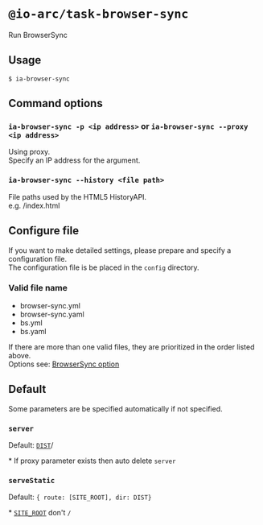 # `@io-arc/task-browser-sync`

Run BrowserSync

## Usage

```shell script
$ ia-browser-sync
```

## Command options

### `ia-browser-sync -p <ip address>` or `ia-browser-sync --proxy <ip address>`

Using proxy.  
Specify an IP address for the argument.

### `ia-browser-sync --history <file path>`

File paths used by the HTML5 HistoryAPI.  
e.g. /index.html

## Configure file

If you want to make detailed settings, please prepare and specify a configuration file.  
The configuration file is be placed in the `config` directory.

### Valid file name

- browser-sync.yml
- browser-sync.yaml
- bs.yml
- bs.yaml

If there are more than one valid files, they are prioritized in the order listed above.  
Options see: [BrowserSync option](https://browsersync.io/docs/options)

## Default

Some parameters are be specified automatically if not specified.

### `server`

Default: [`DIST`](https://github.com/io-arc/io-arc/packages/env#dist)/

\* If proxy parameter exists then auto delete `server`

### `serveStatic`

Default: `{ route: [SITE_ROOT], dir: DIST}`

\* [`SITE_ROOT`](https://github.com/io-arc/io-arc/packages/env#site_root) don't `/`
